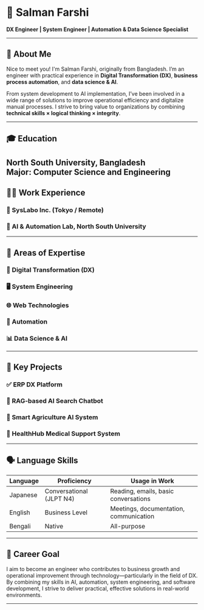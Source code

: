 # 💼 Salman Farshi

**DX Engineer | System Engineer | Automation & Data Science Specialist**

---

## 📝 About Me

Nice to meet you! I'm Salman Farshi, originally from Bangladesh. I’m an engineer with practical experience in **Digital Transformation (DX)**, **business process automation**, and **data science & AI**.

From system development to AI implementation, I’ve been involved in a wide range of solutions to improve operational efficiency and digitalize manual processes. I strive to bring value to organizations by combining **technical skills × logical thinking × integrity**.

---

## 🎓 Education

**North South University, Bangladesh**  
**Major:** Computer Science and Engineering  
---

## 🧑‍💼 Work Experience

### 🏢 SysLabo Inc. (Tokyo / Remote)

### 🧪 AI & Automation Lab, North South University

---

## 💼 Areas of Expertise

### 📌 Digital Transformation (DX)
### 🖥️ System Engineering
### 🌐 Web Technologies
### 🤖 Automation
### 📊 Data Science & AI
---

## 📌 Key Projects

### ✅ ERP DX Platform

### 🧠 RAG-based AI Search Chatbot

### 🌾 Smart Agriculture AI System

### 🏥 HealthHub Medical Support System

---

## 🗣️ Language Skills

| Language | Proficiency              | Usage in Work                          |
| -------- | ------------------------ | -------------------------------------- |
| Japanese | Conversational (JLPT N4) | Reading, emails, basic conversations   |
| English  | Business Level           | Meetings, documentation, communication |
| Bengali  | Native                   | All-purpose                            |

---

## 🧭 Career Goal

I aim to become an engineer who contributes to business growth and operational improvement through technology—particularly in the field of DX. By combining my skills in AI, automation, system engineering, and software development, I strive to deliver practical, effective solutions in real-world environments.

---

